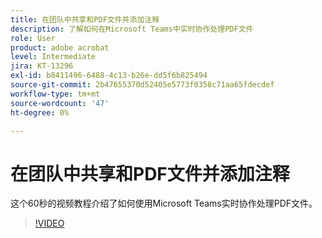 ```yaml
---
title: 在团队中共享和PDF文件并添加注释
description: 了解如何在Microsoft Teams中实时协作处理PDF文件
role: User
product: adobe acrobat
level: Intermediate
jira: KT-13296
exl-id: b8411496-6488-4c13-b26e-dd5f6b825494
source-git-commit: 2b47655370d52405e5773f0358c71aa65fdecdef
workflow-type: tm+mt
source-wordcount: '47'
ht-degree: 0%

---
```


# 在团队中共享和PDF文件并添加注释

这个60秒的视频教程介绍了如何使用Microsoft Teams实时协作处理PDF文件。

>[!VIDEO](https://video.tv.adobe.com/v/343048?quality=12&learn=on&hidetitle=true)
